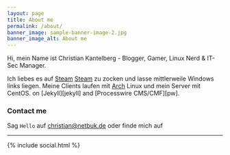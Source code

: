 ```yaml
---
layout: page
title: About me
permalink: /about/
banner_image: sample-banner-image-2.jpg
banner_image_alt: About me
---
```


Hi, mein Name ist Christian Kantelberg - Blogger, Gamer, Linux Nerd & IT-Sec Manager.

Ich liebes es auf [Steam] [Steam] zu zocken und lasse mittlerweile Windows links liegen. Meine Clients laufen mit [Arch][Arch] Linux und mein Server mit CentOS.
on [Jekyll][jekyll] and [Processwire CMS/CMF][pw].

### Contact me

Sag `Hello` auf christian@netbuk.de oder finde
mich auf 

---

{% include social.html %}

[Arch]: http://archlinux.de
[Steam]: http://steamcommunity.com
